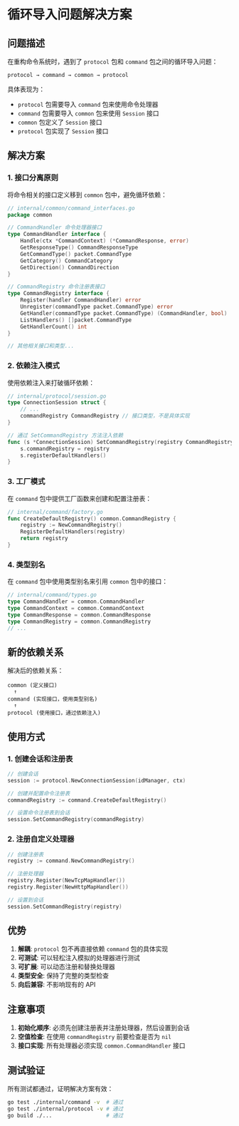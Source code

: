 # 循环导入问题解决方案

## 问题描述

在重构命令系统时，遇到了 `protocol` 包和 `command` 包之间的循环导入问题：

```
protocol → command → common → protocol
```

具体表现为：
- `protocol` 包需要导入 `command` 包来使用命令处理器
- `command` 包需要导入 `common` 包来使用 `Session` 接口
- `common` 包定义了 `Session` 接口
- `protocol` 包实现了 `Session` 接口

## 解决方案

### 1. 接口分离原则

将命令相关的接口定义移到 `common` 包中，避免循环依赖：

```go
// internal/common/command_interfaces.go
package common

// CommandHandler 命令处理器接口
type CommandHandler interface {
    Handle(ctx *CommandContext) (*CommandResponse, error)
    GetResponseType() CommandResponseType
    GetCommandType() packet.CommandType
    GetCategory() CommandCategory
    GetDirection() CommandDirection
}

// CommandRegistry 命令注册表接口
type CommandRegistry interface {
    Register(handler CommandHandler) error
    Unregister(commandType packet.CommandType) error
    GetHandler(commandType packet.CommandType) (CommandHandler, bool)
    ListHandlers() []packet.CommandType
    GetHandlerCount() int
}

// 其他相关接口和类型...
```

### 2. 依赖注入模式

使用依赖注入来打破循环依赖：

```go
// internal/protocol/session.go
type ConnectionSession struct {
    // ...
    commandRegistry CommandRegistry // 接口类型，不是具体实现
}

// 通过 SetCommandRegistry 方法注入依赖
func (s *ConnectionSession) SetCommandRegistry(registry CommandRegistry) {
    s.commandRegistry = registry
    s.registerDefaultHandlers()
}
```

### 3. 工厂模式

在 `command` 包中提供工厂函数来创建和配置注册表：

```go
// internal/command/factory.go
func CreateDefaultRegistry() common.CommandRegistry {
    registry := NewCommandRegistry()
    RegisterDefaultHandlers(registry)
    return registry
}
```

### 4. 类型别名

在 `command` 包中使用类型别名来引用 `common` 包中的接口：

```go
// internal/command/types.go
type CommandHandler = common.CommandHandler
type CommandContext = common.CommandContext
type CommandResponse = common.CommandResponse
type CommandRegistry = common.CommandRegistry
// ...
```

## 新的依赖关系

解决后的依赖关系：

```
common (定义接口)
  ↑
command (实现接口，使用类型别名)
  ↑
protocol (使用接口，通过依赖注入)
```

## 使用方式

### 1. 创建会话和注册表

```go
// 创建会话
session := protocol.NewConnectionSession(idManager, ctx)

// 创建并配置命令注册表
commandRegistry := command.CreateDefaultRegistry()

// 设置命令注册表到会话
session.SetCommandRegistry(commandRegistry)
```

### 2. 注册自定义处理器

```go
// 创建注册表
registry := command.NewCommandRegistry()

// 注册处理器
registry.Register(NewTcpMapHandler())
registry.Register(NewHttpMapHandler())

// 设置到会话
session.SetCommandRegistry(registry)
```

## 优势

1. **解耦**: `protocol` 包不再直接依赖 `command` 包的具体实现
2. **可测试**: 可以轻松注入模拟的处理器进行测试
3. **可扩展**: 可以动态注册和替换处理器
4. **类型安全**: 保持了完整的类型检查
5. **向后兼容**: 不影响现有的 API

## 注意事项

1. **初始化顺序**: 必须先创建注册表并注册处理器，然后设置到会话
2. **空值检查**: 在使用 `commandRegistry` 前要检查是否为 `nil`
3. **接口实现**: 所有处理器必须实现 `common.CommandHandler` 接口

## 测试验证

所有测试都通过，证明解决方案有效：

```bash
go test ./internal/command -v  # 通过
go test ./internal/protocol -v # 通过
go build ./...                 # 通过
``` 